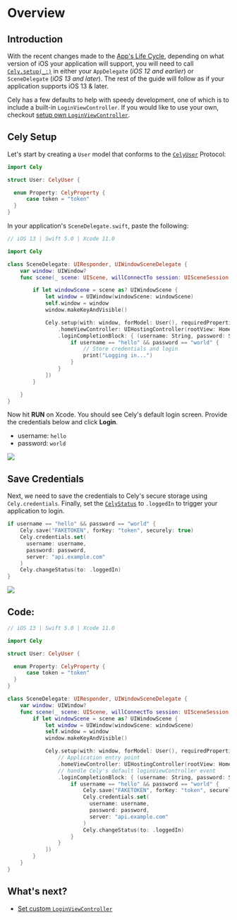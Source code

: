 # Overview

<!--
THIS IS THE FIRST ENCOUNTER WITH THE PROJECT! NEEDS TO BE FAST!
-->

## Introduction

With the recent changes made to the [App's Life Cycle](https://developer.apple.com/documentation/uikit/app_and_environment/managing_your_app_s_life_cycle), depending on what version of iOS your application will support, you will need to call [`Cely.setup(_:)`](/api/cely#setupwithformodelrequiredpropertieswithoptions) in either your `AppDelegate` (_iOS 12 and earlier_) or `SceneDelegate` (_iOS 13 and later_). The rest of the guide will follow as if your application supports iOS 13 & later.

Cely has a few defaults to help with speedy development, one of which is to include a built-in `LoginViewController`. If you would like to use your own, checkout [setup own `LoginViewController`](/usage/advance_usage/#loginviewcontroller).


## Cely Setup
Let's start by creating a `User` model that conforms to the [`CelyUser`](http://celylog.in/api/#celyuser) Protocol:


```swift
import Cely

struct User: CelyUser {

  enum Property: CelyProperty {
      case token = "token"
  }
}
```

In your application's `SceneDelegate.swift`, paste the following:

```swift
// iOS 13 | Swift 5.0 | Xcode 11.0

import Cely

class SceneDelegate: UIResponder, UIWindowSceneDelegate {
    var window: UIWindow?
    func scene(_ scene: UIScene, willConnectTo session: UISceneSession, options connectionOptions: UIScene.ConnectionOptions) {

        if let windowScene = scene as? UIWindowScene {
            let window = UIWindow(windowScene: windowScene)
            self.window = window
            window.makeKeyAndVisible()

            Cely.setup(with: window, forModel: User(), requiredProperties: [.token], withOptions: [
                .homeViewController: UIHostingController(rootView: HomeContentView()),
                .loginCompletionBlock: { (username: String, password: String) in
                    if username == "hello" && password == "world" {
                        // Store credentials and login
                        print("Logging in...")
                    }
                }
            ])
        }

    }
}
```

Now hit **RUN** on Xcode. You should see Cely's default login screen. Provide the credentials below and click **Login**.

- username: `hello`
- password: `world`

![](../images/getting_started_stage_0.png)


## Save Credentials

Next, we need to save the credentials to Cely's secure storage using `Cely.credentials`. Finally, set the [`CelyStatus`](/api/constants#celystatus) to `.loggedIn` to trigger your application to login.

```swift
if username == "hello" && password == "world" {
    Cely.save("FAKETOKEN", forKey: "token", securely: true)
    Cely.credentials.set(
      username: username,
      password: password,
      server: "api.example.com"
    )
    Cely.changeStatus(to: .loggedIn)
}
```

![](../images/getting_started_first_login.gif)


## Code:

```swift
// iOS 13 | Swift 5.0 | Xcode 11.0

import Cely

struct User: CelyUser {

  enum Property: CelyProperty {
      case token = "token"
  }
}

class SceneDelegate: UIResponder, UIWindowSceneDelegate {
    var window: UIWindow?
    func scene(_ scene: UIScene, willConnectTo session: UISceneSession, options connectionOptions: UIScene.ConnectionOptions) {
        if let windowScene = scene as? UIWindowScene {
            let window = UIWindow(windowScene: windowScene)
            self.window = window
            window.makeKeyAndVisible()

            Cely.setup(with: window, forModel: User(), requiredProperties: [.token], withOptions: [
                // Application entry point
                .homeViewController: UIHostingController(rootView: HomeContentView()),
                // handle Cely's default loginViewController event
                .loginCompletionBlock: { (username: String, password: String) in
                    if username == "hello" && password == "world" {
                        Cely.save("FAKETOKEN", forKey: "token", securely: true)
                        Cely.credentials.set(
                          username: username,
                          password: password,
                          server: "api.example.com"
                        )
                        Cely.changeStatus(to: .loggedIn)
                    }
                }
            ])
        }
    }
}
```


## What's next?

- [Set custom `LoginViewController`](/usage/advance_usage/#loginviewcontroller)
